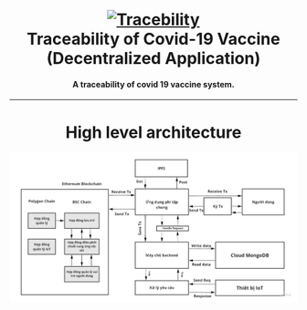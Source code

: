 <h1 align="center">
  <br>
  <a href="#"><img src="https://lh3.googleusercontent.com/pw/AM-JKLU3sGh0UAsmHTWbRiiGMevNaVJemHrXMU7qIKq649AtnlLHbGmlxPM0Gh1H8BMTqfDIhO7aZu4ZwJBhdhLDsyLkNaDIAYeRtg1iCj-FTojKNU1BySwHiU632lw3Gl6B5C9iVLtkrZBxnMDqAajt8_1o=w243-h53-no?authuser=0" alt="Tracebility" width="200"></a>
  <br>
  Traceability of Covid-19 Vaccine (Decentralized Application)
  <br>
</h1>

<h4 align="center">A traceability of covid 19 vaccine system<a href="http://electron.atom.io" target="_blank"></a>.</h4>

---

<h1 align="center">High level architecture</h1>
<img src="images/diagram.jpg"/>